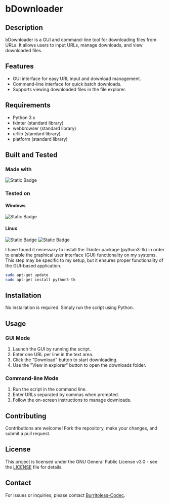 # bDownloader

## Description
bDownloader is a GUI and command-line tool for downloading files from URLs. It allows users to input URLs, manage downloads, and view downloaded files.

## Features
- GUI interface for easy URL input and download management.
- Command-line interface for quick batch downloads.
- Supports viewing downloaded files in the file explorer.

## Requirements
- Python 3.x
- tkinter (standard library)
- webbrowser (standard library)
- urllib (standard library)
- platform (standard library)
## Built and Tested
### Made with 
![Static Badge](https://img.shields.io/badge/Python-3.12-blue?style=flat-square)

### Tested on 
#### Windows
![Static Badge](https://img.shields.io/badge/Windows-10%2022H2-Green?style=flat-square)

#### Linux

 ![Static Badge](https://img.shields.io/badge/Debian-12-Green?style=flat-square) ![Static Badge](https://img.shields.io/badge/Ubuntu-24.04%20LTS-Green?style=flat-square)

I have found it necessary to install the Tkinter package (python3-tk) in order to enable the graphical user interface (GUI) functionality on my systems. This step may be specific to my setup, but it ensures proper functionality of the GUI-based application.
```bash
sudo apt-get update
sudo apt-get install python3-tk
```


## Installation
No installation is required. Simply run the script using Python.

## Usage
### GUI Mode
1. Launch the GUI by running the script.
2. Enter one URL per line in the text area.
3. Click the "Download" button to start downloading.
4. Use the "View in explorer" button to open the downloads folder.

### Command-line Mode
1. Run the script in the command line.
2. Enter URLs separated by commas when prompted.
3. Follow the on-screen instructions to manage downloads.

## Contributing
Contributions are welcome! Fork the repository, make your changes, and submit a pull request.

## License
This project is licensed under the GNU General Public License v3.0 - see the [LICENSE](LICENSE) file for details.


## Contact
For issues or inquiries, please contact [Burritoless-Codec](https://github.com/Burritoless-Codec).
